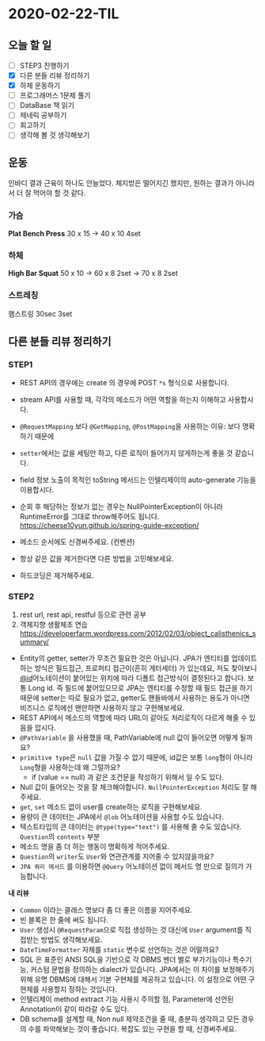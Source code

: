 # 2020-02-22-TIL

## 오늘 할 일

- [ ] STEP3 진행하기
- [x] 다른 분들 리뷰 정리하기
- [x] 하체 운동하기
- [ ] 프로그래머스 1문제 풀기
- [ ] DataBase 책 읽기
- [ ] 제네릭 공부하기
- [ ] 회고하기
- [ ] 생각해 볼 것 생각해보기

## 운동

인바디 결과 근육이 하나도 안늘었다. 체지방은 떨어지긴 했지만, 원하는 결과가 아니라서 더 잘 먹어야 할 것 같다.

### 가슴

**Plat Bench Press** 30 x 15 → 40 x 10 4set

### 하체

**High Bar Squat** 50 x 10 → 60 x 8 2set → 70 x 8 2set

### 스트레칭

햄스트링 30sec 3set

## 다른 분들 리뷰 정리하기

### STEP1
- REST API의 경우에는 create 의 경우에 POST `*s` 형식으로 사용합니다.
- stream API를 사용할 때, 각각의 메소드가 어떤 역할을 하는지 이해하고 사용합시다.

- `@RequestMapping` 보다 `@GetMapping`, `@PostMapping`을 사용하는 이유: 보다 명확하기 때문에
- `setter`에서는 값을 세팅만 하고, 다른 로직이 들어가지 않게하는게 좋을 것 같습니다.
- field 정보 노출이 목적인 toString 메서드는 인텔리제이의 auto-generate 기능을 이용합시다.
- 순회 후 해당하는 정보가 없는 경우는 NullPointerException이 아니라 RuntimeError를 그대로 throw해주어도 됩니다.
  https://cheese10yun.github.io/spring-guide-exception/
- 메소드 순서에도 신경써주세요. (컨벤션)
- 항상 같은 값을 제거한다면 다른 방법을 고민해보세요.
- 하드코딩은 제거해주세요.

### STEP2

1. rest url, rest api, restful 등으로 관련 공부
2. 객체지향 생활체조 연습 https://developerfarm.wordpress.com/2012/02/03/object_calisthenics_summary/

- Entity의 getter, setter가 무조건 필요한 것은 아닙니다. JPA가 엔티티를 업데이트하는 방식은 필드접근, 프로퍼티 접근이(흔히 게터세터) 가 있는데요, 저도 찾아보니 [@id](https://github.com/id)어노테이션이 붙어있는 위치에 따라 디폴트 접근방식이 결정된다고 합니다. 보통 Long id. 즉 필드에 붙어있으므로 JPA는 엔티티를 수정할 때 필드 접근을 하기 때문에 setter는 따로 필요가 없고, getter도 핸들바에서 사용하는 용도가 아니면 비즈니스 로직에선 왠만하면 사용하지 않고 구현해보세요.
- REST API에서 메소드의 역할에 따라 URL이 같아도 처리로직이 다르게 해줄 수 있음을 압시다.
- `@PathVariable` 을 사용했을 때, PathVariable에 null 값이 들어오면 어떻게 될까요?
- `primitive type`은 `null` 값을 가질 수 없기 때문에, id값은 보통 `long`형이 아니라 `Long`형을 사용하는데 왜 그럴까요?
  - if (value == null) 과 같은 조건문을 작성하기 위해서 일 수도 있다.
- Null 값이 들어오는 것을 잘 체크해야합니다. `NullPointerException` 처리도 잘 해주세요.
- `get`, `set` 메소드 없이 user를 create하는 로직을 구현해보세요.
- 용량이 큰 데이터는 JPA에서 `@lob` 어노테이션을 사용할 수도 있습니다.
- 텍스트타입의 큰 데이터는 `@type(type="text")` 를 사용해 줄 수도 있습니다. `Question`의 `contents` 부분
- 메소드 명을 좀 더 하는 행동이 명확하게 적어주세요.
- `Question`의 `writer`도 `User`와 연관관계를 지어줄 수 있지않을까요?
- `JPA 쿼리 메서드` 를 이용하면 `@Query` 어노테이션 없이 메서드 명 만으로 질의가 가능합니다.

**내 리뷰**

- `Common` 이라는 클래스 명보다 좀 더 좋은 이름을 지어주세요.
- 빈 블록은 한 줄에 써도 됩니다.
- `User` 생성시 `@RequestParam`으로 직접 생성하는 것 대신에 `User` argument를 직접받는 방법도 생각해보세요.
- `DateTimeFormatter` 자체를 `static` 변수로 선언하는 것은 어떨까요?
- SQL 은 표준인 ANSI SQL을 기반으로 각 DBMS 벤더 별로 부가기능이나 특수기능, 커스텀 문법을 정의하는 dialect가 있습니다. JPA에서는 이 차이를 보정해주기 위해 유명 DBMS에 대해서 기본 구현체를 제공하고 있습니다. 이 설정으로 어떤 구현체를 사용할지 정하는 것입니다.
- 인텔리제이 method extract 기능 사용시 주의할 점, Parameter에 선언된 Annotation이 같이 따라갈 수도 있다.
- DB schema를 설계할 때, Non null 제약조건을 줄 때, 충분히 생각하고 모든 경우의 수를 파악해보는 것이 좋습니다.
  복잡도 있는 구현을 할 때, 신경써주세요.

